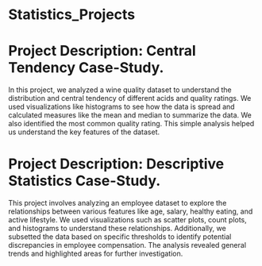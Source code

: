 # Statistics_Projects
# Project Description: Central Tendency Case-Study.
In this project, we analyzed a wine quality dataset to understand the distribution and central tendency of different acids and quality ratings. We used visualizations like histograms to see how the data is spread and calculated measures like the mean and median to summarize the data. We also identified the most common quality rating. This simple analysis helped us understand the key features of the dataset.

# Project Description: Descriptive Statistics Case-Study.
This project involves analyzing an employee dataset to explore the relationships between various features like age, salary, healthy eating, and active lifestyle. We used visualizations such as scatter plots, count plots, and histograms to understand these relationships. Additionally, we subsetted the data based on specific thresholds to identify potential discrepancies in employee compensation. The analysis revealed general trends and highlighted areas for further investigation.
